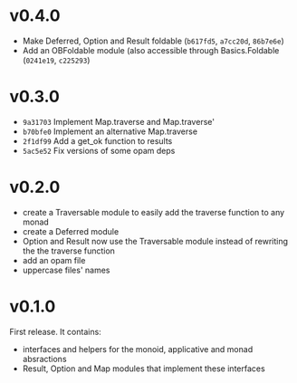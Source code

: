 # v0.4.0

* Make Deferred, Option and Result foldable (`b617fd5`, `a7cc20d`, `86b7e6e`)
* Add an OBFoldable module (also accessible through Basics.Foldable
  (`0241e19`, `c225293`)

# v0.3.0

* `9a31703` Implement Map.traverse and Map.traverse'
* `b70bfe0` Implement an alternative Map.traverse
* `2f1df99` Add a get_ok function to results
* `5ac5e52` Fix versions of some opam deps

# v0.2.0

* create a Traversable module to easily add the traverse function to any monad
* create a Deferred module
* Option and Result now use the Traversable module instead of rewriting the
  the traverse function
* add an opam file
* uppercase files' names

# v0.1.0

First release. It contains:

* interfaces and helpers for the monoid, applicative and monad absractions
* Result, Option and Map modules that implement these interfaces
